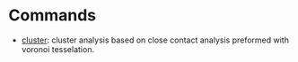 Commands
========

- [cluster](./cluster.md): cluster analysis based on close contact analysis preformed with voronoi tesselation.